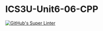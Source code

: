 # ICS3U-Unit6-06-CPP

[![GitHub's Super Linter](https://github.com/Seti-Ngabo/ICS3U-Unit6-06-CPP/workflows/GitHub's%20Super%20Linter/badge.svg)](https://github.com/Seti-Ngabo/ICS3U-Unit6-06-CPP/actions)
